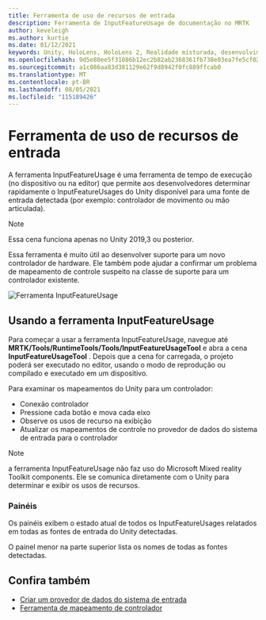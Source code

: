 ```yaml
---
title: Ferramenta de uso de recursos de entrada
description: Ferramenta de InputFeatureUsage de documentação no MRTK
author: keveleigh
ms.author: kurtie
ms.date: 01/12/2021
keywords: Unity, HoloLens, HoloLens 2, Realidade misturada, desenvolvimento, MRTK,
ms.openlocfilehash: 9d5e80ee5f31086b12ec2b82ab2368361fb738e03ea7fe5cf02ba0b4bd22c0b8
ms.sourcegitcommit: a1c086aa83d381129e62f9d8942f0fc889ffcab0
ms.translationtype: MT
ms.contentlocale: pt-BR
ms.lasthandoff: 08/05/2021
ms.locfileid: "115189426"
---
```

# <a name="input-feature-usage-tool"></a>Ferramenta de uso de recursos de entrada

A ferramenta InputFeatureUsage é uma ferramenta de tempo de execução (no dispositivo ou na editor) que permite aos desenvolvedores determinar rapidamente o InputFeatureUsages do Unity disponível para uma fonte de entrada detectada (por exemplo: controlador de movimento ou mão articulada).

> [!NOTE]
> Essa cena funciona apenas no Unity 2019,3 ou posterior.

Essa ferramenta é muito útil ao desenvolver suporte para um novo controlador de hardware. Ele também pode ajudar a confirmar um problema de mapeamento de controle suspeito na classe de suporte para um controlador existente.

![Ferramenta InputFeatureUsage](../images/controller-mapping-tool/InputFeatureUsages.png)

## <a name="using-the-inputfeatureusage-tool"></a>Usando a ferramenta InputFeatureUsage

Para começar a usar a ferramenta InputFeatureUsage, navegue até **MRTK/Tools/RuntimeTools/Tools/InputFeatureUsageTool** e abra a cena **InputFeatureUsageTool** . Depois que a cena for carregada, o projeto poderá ser executado no editor, usando o modo de reprodução ou compilado e executado em um dispositivo.

Para examinar os mapeamentos do Unity para um controlador:

- Conexão controlador
- Pressione cada botão e mova cada eixo
- Observe os usos de recurso na exibição
- Atualizar os mapeamentos de controle no provedor de dados do sistema de entrada para o controlador

> [!NOTE]
> a ferramenta InputFeatureUsage não faz uso do Microsoft Mixed reality Toolkit components. Ele se comunica diretamente com o Unity para determinar e exibir os usos de recursos.

### <a name="panels"></a>Painéis

Os painéis exibem o estado atual de todos os InputFeatureUsages relatados em todas as fontes de entrada do Unity detectadas.

O painel menor na parte superior lista os nomes de todas as fontes detectadas.

## <a name="see-also"></a>Confira também

- [Criar um provedor de dados do sistema de entrada](../input/create-data-provider.md)
- [Ferramenta de mapeamento de controlador](controller-mapping-tool.md)
